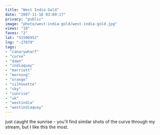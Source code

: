 ```yaml
---
title: "West India Gold"
date: "2007-11-18 03:09:17"
privacy: "public"
image: "photo/west-india-gold/west-india-gold.jpg"
views: "10"
faves: "2"
lat: "51506952"
lng: "-27079"
tags:
- "canarywharf"
- "curve"
- "dawn"
- "indiaquay"
- "marriott"
- "morning"
- "orange"
- "silhouette"
- "sky"
- "sunrise"
- "uk"
- "westindia"
- "westindiaquay"
---
```

just caught the sunrise - you'll find similar shots of the curve through my stream, but I like this the most.

